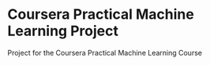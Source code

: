 # Coursera Practical Machine Learning Project
Project for the Coursera Practical Machine Learning Course
